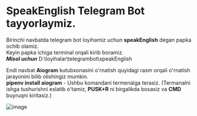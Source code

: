 # SpeakEnglish Telegram Bot tayyorlaymiz.

Birinchi navbatda telegram bot loyihamiz uchun **speakEnglish** degan papka ochib olamiz. <br>
Keyin papka ichiga terminal orqali kirib boramiz.<br>
_**Misol uchun**_ D:\loyihalar\telegrambot\speakEnglish<br>

Endi navbat **Aiogram** kutubxonasini o'rnatish quyidagi rasm orqali o'rnatish jarayonini bilib olishingiz mumkin.<br>
**pipenv install aiogram** - Ushbu komandani termenalga terasiz. (Termanalni ishga tushurishni eslatib o'tamiz, **PUSK+R** ni birgalikda bosasiz va **CMD** buyruqni kiritasiz.)

![image](https://github.com/gayratqurbonov/speakEnglish/assets/141934156/62764a52-f6a6-4fd4-ab1e-5df5b11cc4ae)
